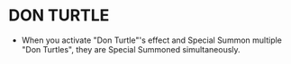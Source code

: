 # DON TURTLE

*   When you activate "Don Turtle"'s effect and Special Summon multiple "Don Turtles", they are Special Summoned simultaneously.
